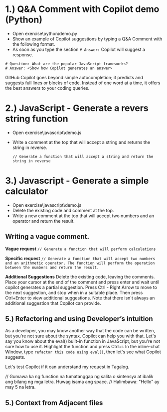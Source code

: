 # 1.) Q&A Comment with Copilot demo (Python)

- Open exercise\python\demo.py
- Show an example of Copilot suggestions by typing a Q&A Comment with the following format.
- As soon as you type the section `# Answer:` Copilot will suggest a response.

```
# Question: What are the popular JavaScript frameworks?
# Answer: <Show how Copilot generates an answer>
```

GitHub Copilot goes beyond simple autocompletion; it predicts and suggests full lines or blocks of code. Instead of one word at a time, it offers the best answers to your coding queries.

# 2.) JavaScript - Generate a revers string function

- Open exercise\javascript\demo.js
- Write a comment at the top that will accept a string and returns the string in reverse.

  `// Generate a function that will accept a string and return the string in reverse`

# 3.) Javascript - Generate a simple calculator

- Open exercise\javascript\demo.js
- Delete the existing code and comment at the top.
- Write a new comment at the top that will accept two numbers and an operator and return the result.

## Writing a vague comment.

**Vague request**
`// Generate a function that will perform calculations`

**Specific request**
`// Generate a function that will accept two numbers and an arithmetic operator. The function will perform the operation between the numbers and return the result.`

**Additional Suggestions**
Delete the existing code, leaving the comments. Place your cursor at the end of the comment and press enter and wait until copilot generates a partial suggestion. Press Ctrl - Right Arrow to move to the next suggestion, and stop when in a suitable place. Then press Ctrl+Enter to view additional suggestions. Note that there isn't always an additional suggestion that Copilot can provide.

## 5.) Refactoring and using Developer’s intuition

As a developer, you may know another way that the code can be written, but you're not sure about the syntax. Copilot can help you with that.
Let's say you know about the eval() built-in function in JavaScript, but you're not sure how to use it. Highlight the function and press Ctrl+i.
In the inline-chat Window, type `refactor this code using eval()`, then let's see what Copilot suggests.

Let's test Copilot if it can understand my request in Tagalog.

// Gumawa ka ng function na tumatanggap ng salita o sintensya at ibalik ang bilang ng mga letra. Huwag isama ang space.
// Halimbawa: "Hello" ay may 5 na letra.

## 5.) Context from Adjacent files

